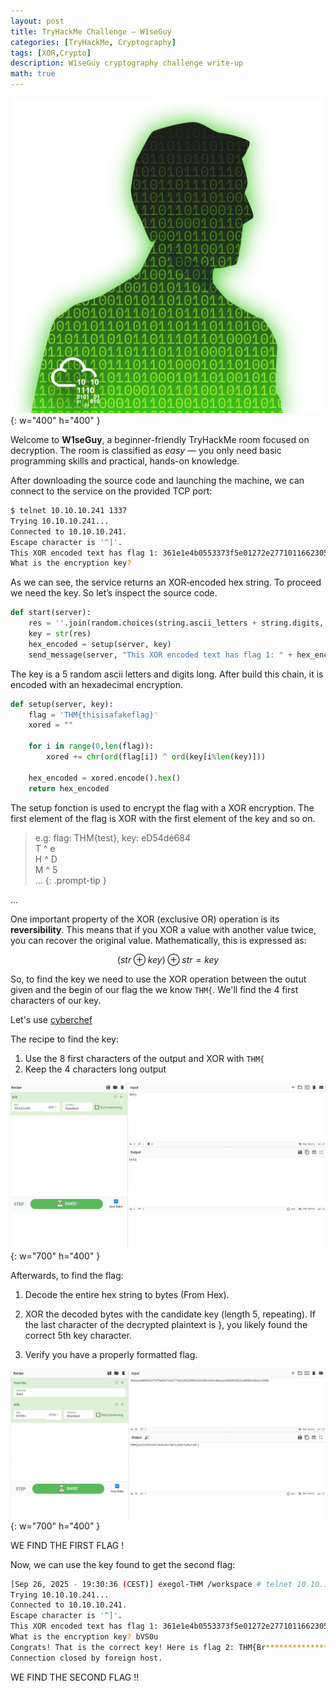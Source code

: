 ```yaml
---
layout: post
title: TryHackMe Challenge — W1seGuy
categories: [TryHackMe, Cryptography]
tags: [XOR,Crypto]
description: W1seGuy cryptography challenge write-up
math: true
---
```


![Logo](/assets/img/posts/2025-09-26-tryhackme-room-w1seguy/logo.png){: w="400" h="400" }

Welcome to **W1seGuy**, a beginner-friendly TryHackMe room focused on decryption. The room is classified as *easy* — you only need basic programming skills and practical, hands-on knowledge.

After downloading the source code and launching the machine, we can connect to the service on the provided TCP port:

```bash
$ telnet 10.10.10.241 1337
Trying 10.10.10.241...
Connected to 10.10.10.241.
Escape character is '^]'.
This XOR encoded text has flag 1: 361e1e4b0553373f5e01272e2771011662305b1623382103140e1a2a582010222a0000102e1c4208
What is the encryption key?

```
As we can see, the service returns an XOR‑encoded hex string. To proceed we need the key.
So let’s inspect the source code.

```python
def start(server):
    res = ''.join(random.choices(string.ascii_letters + string.digits, k=5))
    key = str(res)
    hex_encoded = setup(server, key)
    send_message(server, "This XOR encoded text has flag 1: " + hex_encoded + "\n")
```
The key is a 5 random ascii letters and digits long. After build this chain, it is encoded with an hexadecimal encryption.

```python
def setup(server, key):
    flag = 'THM{thisisafakeflag}' 
    xored = ""

    for i in range(0,len(flag)):
        xored += chr(ord(flag[i]) ^ ord(key[i%len(key)]))

    hex_encoded = xored.encode().hex()
    return hex_encoded
```

The setup fonction is used to encrypt the flag with a XOR encryption. The first element of the flag is XOR with the first element of the key and so on.
> e.g: flag: THM{test}, key: eD54dé684 \
> T ^ e \
>H ^ D \
>M ^ 5 \
> ...
{: .prompt-tip }

...

One important property of the XOR (exclusive OR) operation is its **reversibility**. This means that if you XOR a value with another value twice, you can recover the original value. Mathematically, this is expressed as:

$$
(str \oplus key) \oplus str = key
$$

So, to find the key we need to use the XOR operation between the outut given and the begin of our flag the we know `THM{`.
We'll find the 4 first characters of our key.

Let's use [cyberchef](https://cyberchef.org/)

The recipe to find the key: 
1. Use the 8 first characters of the output and XOR with `THM{`
2. Keep the 4 characters long output

![Logo](/assets/img/posts/2025-09-26-tryhackme-room-w1seguy/cyberchef1.png){: w="700" h="400" }

Afterwards, to find the flag: 

1. Decode the entire hex string to bytes (From Hex).

2. XOR the decoded bytes with the candidate key (length 5, repeating). If the last character of the decrypted plaintext is }, you likely found the correct 5th key character.

3. Verify you have a properly formatted flag.

![Logo](/assets/img/posts/2025-09-26-tryhackme-room-w1seguy/cyberchef2.png){: w="700" h="400" }

WE FIND THE FIRST FLAG ! 

Now, we can use the key found to get the second flag: 

```bash
[Sep 26, 2025 - 19:30:36 (CEST)] exegol-THM /workspace # telnet 10.10.10.241 1337             
Trying 10.10.10.241...
Connected to 10.10.10.241.
Escape character is '^]'.
This XOR encoded text has flag 1: 361e1e4b0553373f5e01272e2771011662305b1623382103140e1a2a582010222a0000102e1c4208
What is the encryption key? bVS0u
Congrats! That is the correct key! Here is flag 2: THM{Br***********************_nO?}
Connection closed by foreign host.
```

WE FIND THE SECOND FLAG !!